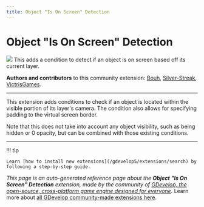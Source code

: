 ```yaml
---
title: Object "Is On Screen" Detection
---
```

# Object "Is On Screen" Detection

![](https://resources.gdevelop-app.com/assets/Icons/monitor-screenshot.svg)
This adds a condition to detect if an object is on screen based off its current layer.

**Authors and contributors** to this community extension: [Bouh](https://gd.games/Bouh), [Silver-Streak](https://gd.games/Silver-Streak), [VictrisGames](https://gd.games/VictrisGames).

---

This extension adds conditions to check if an object is located within the visible portion of its layer's camera. The condition also allows for specifying padding to the virtual screen border.

Note that this does not take into account any object visibility, such as being hidden or 0 opacity, but can be combined with those existing conditions.

---

!!! tip

    Learn [how to install new extensions](/gdevelop5/extensions/search) by following a step-by-step guide.

*This page is an auto-generated reference page about the **Object "Is On Screen" Detection** extension, made by the community of [GDevelop, the open-source, cross-platform game engine designed for everyone](https://gdevelop.io/).* Learn more about [all GDevelop community-made extensions here](/gdevelop5/extensions).